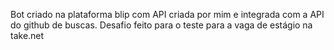 Bot criado na plataforma blip com API criada por mim e integrada com a API do github de buscas.
Desafio feito para o teste para a vaga de estágio na take.net
